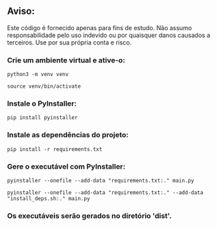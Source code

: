 ## Aviso: 
Este código é fornecido apenas para fins de estudo. Não assumo responsabilidade pelo uso indevido ou por quaisquer danos causados a terceiros. Use por sua própria conta e risco.

### Crie um ambiente virtual e ative-o:
```
python3 -m venv venv

source venv/bin/activate
```
### Instale o PyInstaller:
```
pip install pyinstaller
```
### Instale as dependências do projeto:
```
pip install -r requirements.txt
```
### Gere o executável com PyInstaller:
```
pyinstaller --onefile --add-data "requirements.txt:." main.py

pyinstaller --onefile --add-data "requirements.txt:." --add-data "install_deps.sh:." main.py
```

### Os executáveis serão gerados no diretório 'dist'.
